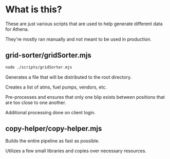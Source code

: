 # What is this?

These are just various scripts that are used to help generate different data for Athena.

They're mostly ran manually and not meant to be used in production.

## grid-sorter/gridSorter.mjs

```sh
node ./scripts/gridSorter.mjs
```

Generates a file that will be distributed to the root directory.

Creates a list of atms, fuel pumps, vendors, etc.

Pre-processes and ensures that only one blip exists between positions that are too close to one another.

Additional processing done on client login.

## copy-helper/copy-helper.mjs

Builds the entire pipeline as fast as possible.

Utilizes a few small libraries and copies over necessary resources.
